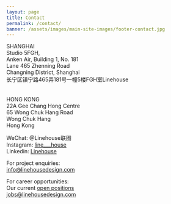 ```yaml
---
layout: page
title: Contact
permalink: /contact/
banner: /assets/images/main-site-images/footer-contact.jpg
---
```

SHANGHAI<br />
Studio 5FGH,<br />
Anken Air, Building 1, No. 181<br/>
Lane 465 Zhenning Road<br/>
Changning District, Shanghai<br/>
长宁区镇宁路465弄181号一幢5楼FGH室Linehouse<br/>
<br />
<br />
HONG KONG<br />
22A Gee Chang Hong Centre<br />
65 Wong Chuk Hang Road<br />
Wong Chuk Hang<br />
Hong Kong<br />

WeChat: @Linehouse联图<br />
Instagram: <a href="https://www.instagram.com/line___house/" target="_new">line___house</a><br /> 
Linkedin: <a href="ttp://www.linkedin.com/companies/linehouse" target="_new">Linehouse</a><br /> 

For project enquiries:
<br /><a href="mailto:info@linehousedesign.com">info@linehousedesign.com</a>

For career opportunities:
<br />Our current <a href="/careers">open positions</a>
<br /><a href="mailto:jobs@linehousedesign.com">jobs@linehousedesign.com</a>

<!--
<link href="//cdn-images.mailchimp.com/embedcode/slim-10_7.css" rel="stylesheet" type="text/css">
<style type="text/css">
	#mc_embed_signup{background:#fff; clear:left; font:14px Helvetica,Arial,sans-serif; }
	/* Add your own MailChimp form style overrides in your site stylesheet or in this style block.
	   We recommend moving this block and the preceding CSS link to the HEAD of your HTML file. */
</style>
<div id="mc_embed_signup">
<form action="//linehousedesign.us9.list-manage.com/subscribe/post?u=e54dbf60e749e65ac08384487&amp;id=cc7a16d58e" method="post" id="mc-embedded-subscribe-form" name="mc-embedded-subscribe-form" class="validate" target="_blank" novalidate>
    <div id="mc_embed_signup_scroll">
	<label for="mce-EMAIL">Signup for news and project updates from Linehouse</label><br/>
	<input type="email" value="" name="EMAIL" class="email" id="mce-EMAIL" placeholder="email address" required>
    <div style="position: absolute; left: -5000px;" aria-hidden="true"><input type="text" name="b_e54dbf60e749e65ac08384487_cc7a16d58e" tabindex="-1" value=""></div>
    <div class="clear"><input type="submit" value="Subscribe" name="subscribe" id="mc-embedded-subscribe" class="button"></div>
    </div>
</form>
</div>
-->



